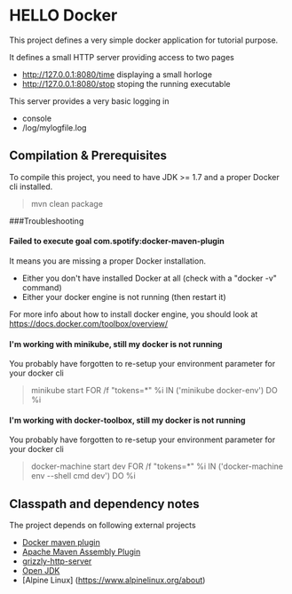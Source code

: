 # HELLO Docker

This project defines a very simple docker application for tutorial purpose.

It defines a small HTTP server providing access to two pages
- http://127.0.0.1:8080/time displaying a small horloge 
- http://127.0.0.1:8080/stop stoping the running executable

This server provides a very basic logging in 
- console
- /log/mylogfile.log


## Compilation & Prerequisites

To compile this project, you need to have JDK >= 1.7 and a proper Docker cli installed.
> mvn clean package

###Troubleshooting

#### Failed to execute goal com.spotify:docker-maven-plugin
It means you are missing a proper Docker installation.
- Either you don't have installed Docker at all (check with a "docker -v" command)
- Either your docker engine is not running (then restart it)

For more info about how to install docker engine, you should look at 
https://docs.docker.com/toolbox/overview/

#### I'm working with minikube, still my docker is not running
You probably have forgotten to re-setup your environment parameter for your docker cli 
> minikube start
> FOR /f "tokens=*" %i IN ('minikube docker-env') DO %i  

#### I'm working with docker-toolbox, still my docker is not running
You probably have forgotten to re-setup your environment parameter for your docker cli 
> docker-machine start dev 
> FOR /f "tokens=*" %i IN ('docker-machine env --shell cmd dev') DO %i

## Classpath and dependency notes

The project depends on following external projects

* [Docker maven plugin](https://github.com/spotify/docker-maven-plugin/blob/master/README.md)
* [Apache Maven Assembly Plugin](http://maven.apache.org/plugins/maven-assembly-plugin/)
* [grizzly-http-server](https://grizzly.java.net/)
* [Open JDK](wikipedia.org/wiki/OpenJDK)
* [Alpine Linux] (https://www.alpinelinux.org/about)